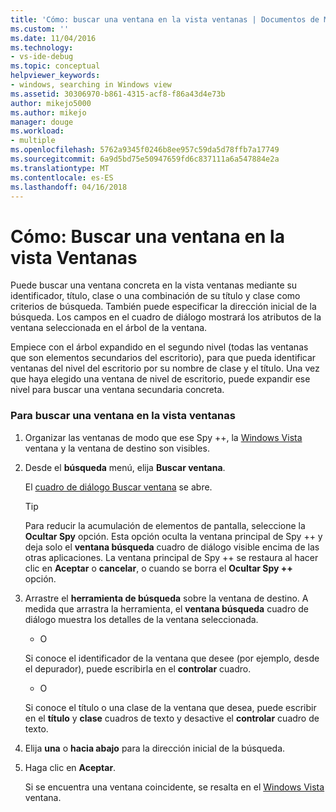 ```yaml
---
title: 'Cómo: buscar una ventana en la vista ventanas | Documentos de Microsoft'
ms.custom: ''
ms.date: 11/04/2016
ms.technology:
- vs-ide-debug
ms.topic: conceptual
helpviewer_keywords:
- windows, searching in Windows view
ms.assetid: 30306970-b861-4315-acf8-f86a43d4e73b
author: mikejo5000
ms.author: mikejo
manager: douge
ms.workload:
- multiple
ms.openlocfilehash: 5762a9345f0246b8ee957c59da5d78ffb7a17749
ms.sourcegitcommit: 6a9d5bd75e50947659fd6c837111a6a547884e2a
ms.translationtype: MT
ms.contentlocale: es-ES
ms.lasthandoff: 04/16/2018
---
```

# <a name="how-to-search-for-a-window-in-windows-view"></a>Cómo: Buscar una ventana en la vista Ventanas
Puede buscar una ventana concreta en la vista ventanas mediante su identificador, título, clase o una combinación de su título y clase como criterios de búsqueda. También puede especificar la dirección inicial de la búsqueda. Los campos en el cuadro de diálogo mostrará los atributos de la ventana seleccionada en el árbol de la ventana.  
  
 Empiece con el árbol expandido en el segundo nivel (todas las ventanas que son elementos secundarios del escritorio), para que pueda identificar ventanas del nivel del escritorio por su nombre de clase y el título. Una vez que haya elegido una ventana de nivel de escritorio, puede expandir ese nivel para buscar una ventana secundaria concreta.  
  
### <a name="to-search-for-a-window-in-windows-view"></a>Para buscar una ventana en la vista ventanas  
  
1.  Organizar las ventanas de modo que ese Spy ++, la [Windows Vista](../debugger/windows-view.md) ventana y la ventana de destino son visibles.  
  
2.  Desde el **búsqueda** menú, elija **Buscar ventana**.  
  
     El [cuadro de diálogo Buscar ventana](../debugger/window-search-dialog-box.md) se abre.  
  
    > [!TIP]
    >  Para reducir la acumulación de elementos de pantalla, seleccione la **Ocultar Spy** opción. Esta opción oculta la ventana principal de Spy ++ y deja solo el **ventana búsqueda** cuadro de diálogo visible encima de las otras aplicaciones. La ventana principal de Spy ++ se restaura al hacer clic en **Aceptar** o **cancelar**, o cuando se borra el **Ocultar Spy ++** opción.  
  
3.  Arrastre el **herramienta de búsqueda** sobre la ventana de destino. A medida que arrastra la herramienta, el **ventana búsqueda** cuadro de diálogo muestra los detalles de la ventana seleccionada.  
  
     - O  
  
     Si conoce el identificador de la ventana que desee (por ejemplo, desde el depurador), puede escribirla en el **controlar** cuadro.  
  
     - O  
  
     Si conoce el título o una clase de la ventana que desea, puede escribir en el **título** y **clase** cuadros de texto y desactive el **controlar** cuadro de texto.  
  
4.  Elija **una** o **hacia abajo** para la dirección inicial de la búsqueda.  
  
5.  Haga clic en **Aceptar**.  
  
     Si se encuentra una ventana coincidente, se resalta en el [Windows Vista](../debugger/windows-view.md) ventana.